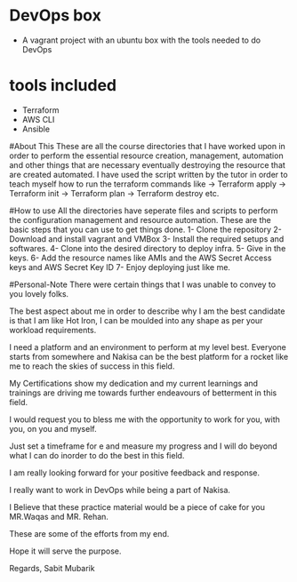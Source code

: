 # DevOps box
* A vagrant project with an ubuntu box with the tools needed to do DevOps

# tools included
* Terraform
* AWS CLI
* Ansible

#About This
These are all the course directories that I have worked upon in order to perform the essential resource creation, management, automation and other things that are necessary eventually destroying the resource that are created automated.
I have used the script written by the tutor in order to teach myself how to run the terraform commands like -> Terraform apply -> Terraform init -> Terraform plan -> Terraform destroy etc.

#How to use
All the directories have seperate files and scripts to perform the configuration management and resource automation.
These are the basic steps that you can use to get things done.
1- Clone the repository
2- Download and install vagrant and VMBox
3- Install the required setups and softwares.
4- Clone into the desired directory to deploy infra.
5- Give in the keys.
6- Add the resource names like AMIs and the AWS Secret Access keys and AWS Secret Key ID
7- Enjoy deploying just like me.

#Personal-Note There were certain things that I was unable to convey to you lovely folks.

The best aspect about me in order to describe why I am the best candidate is that I am like Hot Iron, I can be moulded into any shape as per your workload requirements.

I need a platform and an environment to perform at my level best. Everyone starts from somewhere and Nakisa can be the best platform for a rocket like me to reach the skies of success in this field.

My Certifications show my dedication and my current learnings and trainings are driving me towards further endeavours of betterment in this field.

I would request you to bless me with the opportunity to work for you, with you, on you and myself.

Just set a timeframe for e and measure my progress and I will do beyond what I can do inorder to do the best in this field.

I am really looking forward for your positive feedback and response.

I really want to work in DevOps while being a part of Nakisa.

I Believe that these practice material would be a piece of cake for you MR.Waqas and MR. Rehan.

These are some of the efforts from my end.

Hope it will serve the purpose.

Regards,
Sabit Mubarik
